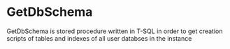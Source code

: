 # GetDbSchema
GetDbSchema is stored procedure written in T-SQL in order to get creation scripts of tables and indexes of all user databses in the instance
